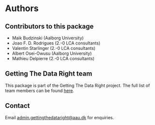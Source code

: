 # Authors

## Contributors to this package
* Maik Budzinski (Aalborg University)
* Joao F. D. Rodrigues (2.-0 LCA consultants)
* Valentin Starlinger (2.-0 LCA consultants)
* Albert Osei-Owusu (Aalborg University)
* Mathieu Delpierre (2.-0 LCA consultants)

## Getting The Data Right team
This package is part of the Getting The Data Right project. The full list of team members can be found [here](https://bonsamurais.gitlab.io/bonsai/documentation/miscellaneous/authors.html).

## Contact
Email [admin.gettingthedataright@aau.dk](mailto:admin.gettingthedataright@aau.dk) for enquiries.
